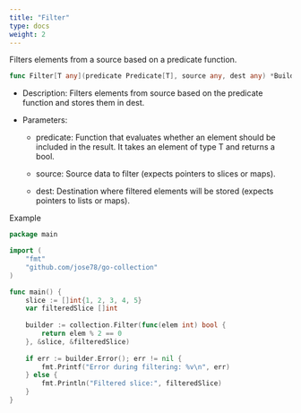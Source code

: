 ```yaml
---
title: "Filter"
type: docs
weight: 2
---
```

Filters elements from a source based on a predicate function.

```go
func Filter[T any](predicate Predicate[T], source any, dest any) *Builder[T]
```
* Description: Filters elements from source based on the predicate function and stores them in dest.

* Parameters:

    * predicate: Function that evaluates whether an element should be included in the result. It takes an element of type T and returns a bool.

    * source: Source data to filter (expects pointers to slices or maps).

    * dest: Destination where filtered elements will be stored (expects pointers to lists or maps).

Example

```go
package main

import (
	"fmt"
	"github.com/jose78/go-collection"
)

func main() {
	slice := []int{1, 2, 3, 4, 5}
	var filteredSlice []int
	
	builder := collection.Filter(func(elem int) bool {
		return elem % 2 == 0
	}, &slice, &filteredSlice)
	
	if err := builder.Error(); err != nil {
		fmt.Printf("Error during filtering: %v\n", err)
	} else {
		fmt.Println("Filtered slice:", filteredSlice)
	}
}
```
